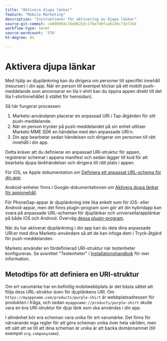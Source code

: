 ```yaml
---
title: "Aktivera djupa länkar"
feature: "Mobile Marketing"
description: "Instruktioner för aktivering av djupa länkar"
source-git-commit: cb000968c78e062b3c17be7d0faa6236c73e7358
workflow-type: tm+mt
source-wordcount: '376'
ht-degree: 0%

---
```



# Aktivera djupa länkar

Med hjälp av djuplänkning kan du dirigera om personer till specifikt innehåll (resurser) i din app. När en person till exempel klickar på ett mobilt push-meddelande som annonserar en lila t-shirt kan du öppna appen direkt till det lila t-shirtinnehållet (i stället för hemsidan).

Så här fungerar processen:

1. Marketo-användaren placerar en anpassad URI i Tap-åtgärden för sitt push-meddelande.
1. När en person trycker på push-meddelandet på sin enhet utlöser Marketo MME SDK en händelse med den anpassade URI:n.
1. Din app bearbetar sedan händelsen och dirigerar om personen till rätt innehåll i din app.

Detta kräver att du definierar en anpassad URI-struktur för appen, registrerar schemat i appens manifest och sedan lägger till kod för att bearbeta djupa länkhändelser och dirigera till rätt plats i appen.

För iOS, se Apple dokumentation om [Definiera ett anpassat URL-schema för din app](https://developer.apple.com/documentation/xcode/defining-a-custom-url-scheme-for-your-app).

Android-enheter finns i Google-dokumentationen om [Aktivera djupa länkar för appinnehåll](https://developer.android.com/training/app-links/deep-linking).

För PhoneGap-appar är djuplänkning inte lika enkelt som för iOS- eller Android-appar, men det finns plugin-program som gör att din hybridapp kan svara på anpassade URL-scheman för djuplänkar och universella/applänkar på både iOS och Android. Överväg [dessa plugin-program](https://cordova.apache.org/plugins/?q=deeplink).

När du har aktiverat djuplänkning i din app kan du dela dina anpassade URI:er med dina Marketo-användare så att de kan infoga dem i Tryck-åtgärd för push-meddelanden.

Marketo använder en fördefinierad URI-struktur när testenheter konfigureras. Se avsnittet &quot;Testenheter&quot; i [Installationshandbok](installation.md) för mer information.

## Metodtips för att definiera en URI-struktur

Om ert varumärke har en befintlig mobilwebbplats är det bästa sättet att följa dess URL-struktur även för djuplänkens URI. Om `https://myappname.com/products/purple-shirt` är webbplatsadressen för produkten i fråga, och sedan `myappname://products/purple-shirt` skulle vara en bra URI-struktur för djup länk som ska användas i din app.

I allmänhet bör era scheman vara unika för ert varumärke. Det finns för närvarande inga regler för att göra scheman unika över hela världen, men ett sätt att se till att dina scheman är unika är att backa domännamnet (till exempel `org.companyname`).
